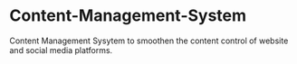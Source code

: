# Content-Management-System
Content Management Sysytem to smoothen the content control of website and social media platforms.
